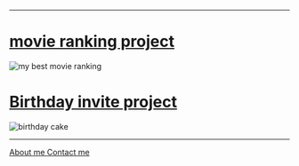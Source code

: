<hr />
<h1>
  <a href="../4.3 HTML Porfolio Project/public/movie-ranking.html"
    >movie ranking project</a
  >
</h1>

<img
  src="../4.3 HTML Porfolio Project/assets/images/bestmovies.png"
  alt="my best movie ranking"
/>
<h1>
  <a href="../4.3 HTML Porfolio Project/public/birthday-invite.html"
    >Birthday invite project</a
  >
</h1>

<img
  src="../4.3 HTML Porfolio Project/assets/images/mybirthday.png"
  alt="birthday cake"
/>
<hr />
<a href="./public/about.html ">About me </a>
<a href="./public/contact.html">Contact me</a>
